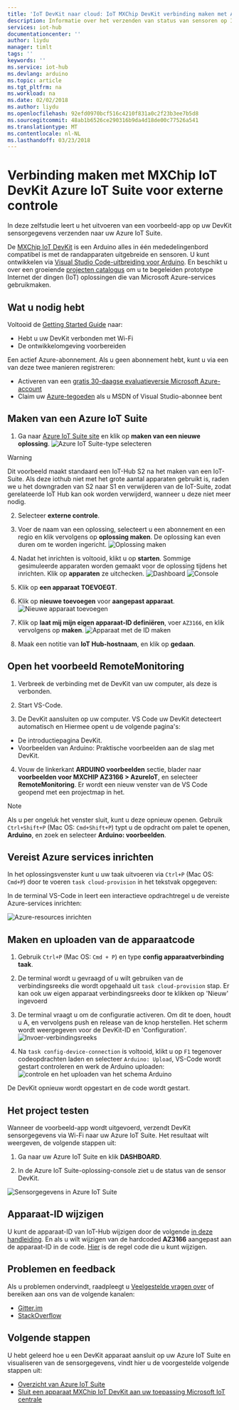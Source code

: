 ```yaml
---
title: 'IoT DevKit naar cloud: IoT MXChip DevKit verbinding maken met Azure IoT Hub | Microsoft Docs'
description: Informatie over het verzenden van status van sensoren op IoT DevKit AZ3166 naar Azure IoT Suite voor bewaking en visualisatie in deze zelfstudie.
services: iot-hub
documentationcenter: ''
author: liydu
manager: timlt
tags: ''
keywords: ''
ms.service: iot-hub
ms.devlang: arduino
ms.topic: article
ms.tgt_pltfrm: na
ms.workload: na
ms.date: 02/02/2018
ms.author: liydu
ms.openlocfilehash: 92efd0970bcf516c4210f831a0c2f23b3ee7b5d8
ms.sourcegitcommit: 48ab1b6526ce290316b9da4d18de00c77526a541
ms.translationtype: MT
ms.contentlocale: nl-NL
ms.lasthandoff: 03/23/2018
---
```

# <a name="connect-mxchip-iot-devkit-to-azure-iot-suite-for-remote-monitoring"></a>Verbinding maken met MXChip IoT DevKit Azure IoT Suite voor externe controle

In deze zelfstudie leert u het uitvoeren van een voorbeeld-app op uw DevKit sensorgegevens verzenden naar uw Azure IoT Suite.

De [MXChip IoT DevKit](https://aka.ms/iot-devkit) is een Arduino alles in één mededelingenbord compatibel is met de randapparaten uitgebreide en sensoren. U kunt ontwikkelen via [Visual Studio Code-uitbreiding voor Arduino](https://aka.ms/arduino). En beschikt u over een groeiende [projecten catalogus](https://microsoft.github.io/azure-iot-developer-kit/docs/projects/) om u te begeleiden prototype Internet der dingen (IoT) oplossingen die van Microsoft Azure-services gebruikmaken.

## <a name="what-you-need"></a>Wat u nodig hebt

Voltooid de [Getting Started Guide](https://docs.microsoft.com/azure/iot-hub/iot-hub-arduino-iot-devkit-az3166-get-started) naar:

* Hebt u uw DevKit verbonden met Wi-Fi
* De ontwikkelomgeving voorbereiden

Een actief Azure-abonnement. Als u geen abonnement hebt, kunt u via een van deze twee manieren registreren:

* Activeren van een [gratis 30-daagse evaluatieversie Microsoft Azure-account](https://azureinfo.microsoft.com/us-freetrial.html)
* Claim uw [Azure-tegoeden](https://azure.microsoft.com/pricing/member-offers/msdn-benefits-details/) als u MSDN of Visual Studio-abonnee bent

## <a name="create-an-azure-iot-suite"></a>Maken van een Azure IoT Suite

1. Ga naar [Azure IoT Suite site](https://www.azureiotsuite.com/) en klik op **maken van een nieuwe oplossing**.
  ![Azure IoT Suite-type selecteren](media/iot-hub-arduino-iot-devkit-az3166-devkit-remote-monitoring/azure-iot-suite-solution-types.png)
  > [!WARNING]
  > Dit voorbeeld maakt standaard een IoT-Hub S2 na het maken van een IoT-Suite. Als deze iothub niet met het grote aantal apparaten gebruikt is, raden we u het downgraden van S2 naar S1 en verwijderen van de IoT-Suite, zodat gerelateerde IoT Hub kan ook worden verwijderd, wanneer u deze niet meer nodig. 

2. Selecteer **externe controle**.

3. Voer de naam van een oplossing, selecteert u een abonnement en een regio en klik vervolgens op **oplossing maken**. De oplossing kan even duren om te worden ingericht.
  ![Oplossing maken](media/iot-hub-arduino-iot-devkit-az3166-devkit-remote-monitoring/azure-iot-suite-new-solution.png)

4. Nadat het inrichten is voltooid, klikt u op **starten**. Sommige gesimuleerde apparaten worden gemaakt voor de oplossing tijdens het inrichten. Klik op **apparaten** ze uitchecken. ![Dashboard](media/iot-hub-arduino-iot-devkit-az3166-devkit-remote-monitoring/azure-iot-suite-new-solution-created.png)
  ![Console](media/iot-hub-arduino-iot-devkit-az3166-devkit-remote-monitoring/azure-iot-suite-console.png)

5. Klik op **een apparaat TOEVOEGT**.

6. Klik op **nieuwe toevoegen** voor **aangepast apparaat**.
  ![Nieuwe apparaat toevoegen](media/iot-hub-arduino-iot-devkit-az3166-devkit-remote-monitoring/azure-iot-suite-add-new-device.png)

7. Klik op **laat mij mijn eigen apparaat-ID definiëren**, voer `AZ3166`, en klik vervolgens op **maken**.
  ![Apparaat met de ID maken](media/iot-hub-arduino-iot-devkit-az3166-devkit-remote-monitoring/azure-iot-suite-new-device-configuration.png)

8. Maak een notitie van **IoT Hub-hostnaam**, en klik op **gedaan**.

## <a name="open-the-remotemonitoring-sample"></a>Open het voorbeeld RemoteMonitoring

1. Verbreek de verbinding met de DevKit van uw computer, als deze is verbonden.

2. Start VS-Code.

3. De DevKit aansluiten op uw computer. VS Code uw DevKit detecteert automatisch en Hiermee opent u de volgende pagina's:
  * De introductiepagina DevKit.
  * Voorbeelden van Arduino: Praktische voorbeelden aan de slag met DevKit.

4. Vouw de linkerkant **ARDUINO voorbeelden** sectie, blader naar **voorbeelden voor MXCHIP AZ3166 > AzureIoT**, en selecteer **RemoteMonitoring**. Er wordt een nieuw venster van de VS Code geopend met een projectmap in het.
  > [!NOTE]
  > Als u per ongeluk het venster sluit, kunt u deze opnieuw openen. Gebruik `Ctrl+Shift+P` (Mac OS: `Cmd+Shift+P`) typt u de opdracht om palet te openen, **Arduino**, en zoek en selecteer **Arduino: voorbeelden**.

## <a name="provision-required-azure-services"></a>Vereist Azure services inrichten

In het oplossingsvenster kunt u uw taak uitvoeren via `Ctrl+P` (Mac OS: `Cmd+P`) door te voeren `task cloud-provision` in het tekstvak opgegeven:

In de terminal VS-Code in leert een interactieve opdrachtregel u de vereiste Azure-services inrichten:

![Azure-resources inrichten](media/iot-hub-arduino-iot-devkit-az3166-devkit-remote-monitoring/provision.png)

## <a name="build-and-upload-the-device-code"></a>Maken en uploaden van de apparaatcode

1. Gebruik `Ctrl+P` (Mac OS: `Cmd + P`) en type **config apparaatverbinding taak**.

2. De terminal wordt u gevraagd of u wilt gebruiken van de verbindingsreeks die wordt opgehaald uit `task cloud-provision` stap. Er kan ook uw eigen apparaat verbindingsreeks door te klikken op 'Nieuw' ingevoerd

3. De terminal vraagt u om de configuratie activeren. Om dit te doen, houdt u A, en vervolgens push en release van de knop herstellen. Het scherm wordt weergegeven voor de DevKit-ID en 'Configuration'.
  ![Invoer-verbindingsreeks](media/iot-hub-arduino-iot-devkit-az3166-devkit-remote-monitoring/config-device-connection.png)

4. Na `task config-device-connection` is voltooid, klikt u op `F1` tegenover codeopdrachten laden en selecteer `Arduino: Upload`, VS-Code wordt gestart controleren en werk de Arduino uploaden: ![controle en het uploaden van het schema Arduino](media/iot-hub-arduino-iot-devkit-az3166-devkit-remote-monitoring/arduino-upload.png)

De DevKit opnieuw wordt opgestart en de code wordt gestart.

## <a name="test-the-project"></a>Het project testen

Wanneer de voorbeeld-app wordt uitgevoerd, verzendt DevKit sensorgegevens via Wi-Fi naar uw Azure IoT Suite. Het resultaat wilt weergeven, de volgende stappen uit:

1. Ga naar uw Azure IoT Suite en klik **DASHBOARD**.

2. In de Azure IoT Suite-oplossing-console ziet u de status van de sensor DevKit.

![Sensorgegevens in Azure IoT Suite](media/iot-hub-arduino-iot-devkit-az3166-devkit-remote-monitoring/sensor-status.png)

## <a name="change-device-id"></a>Apparaat-ID wijzigen

U kunt de apparaat-ID van IoT-Hub wijzigen door de volgende [in deze handleiding](https://microsoft.github.io/azure-iot-developer-kit/docs/customize-device-id/). En als u wilt wijzigen van de hardcoded **AZ3166** aangepast aan de apparaat-ID in de code. [Hier](https://github.com/Microsoft/devkit-sdk/blob/master/AZ3166/src/libraries/AzureIoT/examples/RemoteMonitoring/RemoteMonitoring.ino#L23) is de regel code die u kunt wijzigen.

## <a name="problems-and-feedback"></a>Problemen en feedback

Als u problemen ondervindt, raadpleegt u [Veelgestelde vragen over](https://microsoft.github.io/azure-iot-developer-kit/docs/faq/) of bereiken aan ons van de volgende kanalen:

* [Gitter.im](http://gitter.im/Microsoft/azure-iot-developer-kit)
* [StackOverflow](https://stackoverflow.com/questions/tagged/iot-devkit)

## <a name="next-steps"></a>Volgende stappen

U hebt geleerd hoe u een DevKit apparaat aansluit op uw Azure IoT Suite en visualiseren van de sensorgegevens, vindt hier u de voorgestelde volgende stappen uit:

* [Overzicht van Azure IoT Suite](https://docs.microsoft.com/azure/iot-suite/)
* [Sluit een apparaat MXChip IoT DevKit aan uw toepassing Microsoft IoT centrale](https://docs.microsoft.com/en-us/microsoft-iot-central/howto-connect-devkit)
